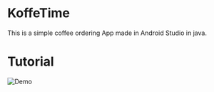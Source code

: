 # KoffeTime
This is a simple coffee ordering App made in Android Studio in java.
# Tutorial
![Demo](https://github.com/naman653/KoffeeTime/blob/master/demo.gif)

